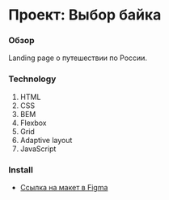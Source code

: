 # Проект: Выбор байка

### Обзор
Landing page о путешествии по России.

### Technology
1. HTML
2. CSS
3. BEM
4. Flexbox
5. Grid
6. Adaptive layout
7. JavaScript

### Install
* [Ссылка на макет в Figma](https://www.figma.com/file/G3UWFlQmNtNs67751YiDH2/Month-of-Landings_external-link?node-id=0-1&t=H3mD3TXJMsGY09Q8-0)
